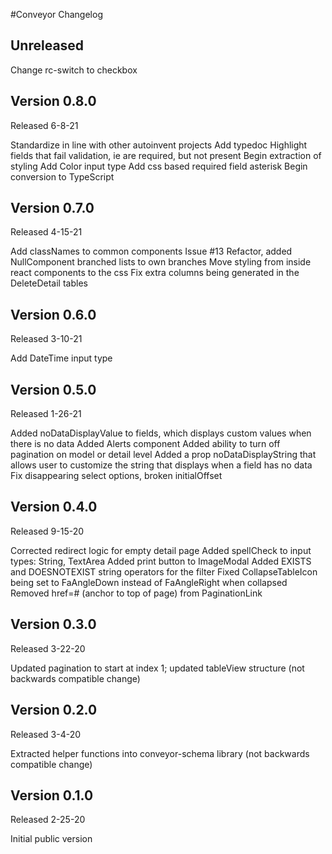 #Conveyor Changelog

## Unreleased

Change rc-switch to checkbox

## Version 0.8.0

Released 6-8-21

Standardize in line with other autoinvent projects
Add typedoc
Highlight fields that fail validation, ie are required, but not present
Begin extraction of styling
Add Color input type
Add css based required field asterisk
Begin conversion to TypeScript

## Version 0.7.0

Released 4-15-21

Add classNames to common components Issue #13
Refactor, added NullComponent branched lists to own branches
Move styling from inside react components to the css
Fix extra columns being generated in the DeleteDetail tables

## Version 0.6.0

Released 3-10-21

Add DateTime input type

## Version 0.5.0

Released 1-26-21

Added noDataDisplayValue to fields, which displays custom values when there is no data
Added Alerts component
Added ability to turn off pagination on model or detail level
Added a prop noDataDisplayString that allows user to customize the string that displays when a field has no data
Fix disappearing select options, broken initialOffset

## Version 0.4.0

Released 9-15-20

Corrected redirect logic for empty detail page
Added spellCheck to input types: String, TextArea
Added print button to ImageModal
Added EXISTS and DOESNOTEXIST string operators for the filter
Fixed CollapseTableIcon being set to FaAngleDown instead of FaAngleRight when collapsed
Removed href=# (anchor to top of page) from PaginationLink

## Version 0.3.0

Released 3-22-20

Updated pagination to start at index 1; updated tableView structure (not backwards compatible change)

## Version 0.2.0

Released 3-4-20

Extracted helper functions into conveyor-schema library (not backwards compatible change)

## Version 0.1.0

Released 2-25-20

Initial public version
